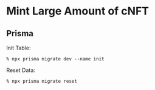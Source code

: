 # Mint Large Amount of cNFT

## Prisma
Init Table:
```
% npx prisma migrate dev --name init
```

Reset Data:
```
% npx prisma migrate reset
```
